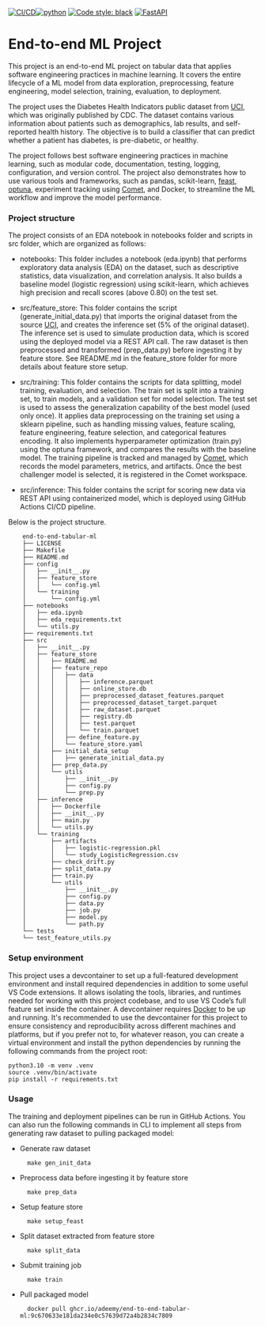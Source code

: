 [![CI/CD](https://github.com/Adeemy/end-to-end-tabular-ml/actions/workflows/main.yml/badge.svg?branch=main)](https://github.com/Adeemy/end-to-end-tabular-ml/actions/workflows/main.yml)[![python](https://img.shields.io/badge/python-3.10-blue.svg)](https://www.python.org)
[![Code style: black](https://img.shields.io/badge/code%20style-black-000000.svg)](https://github.com/psf/black)
[![FastAPI](https://img.shields.io/badge/FastAPI-0.99.1-009688.svg?style=flat&logo=FastAPI&logoColor=white)](https://fastapi.tiangolo.com)

# End-to-end ML Project

This project is an end-to-end ML project on tabular data that applies software engineering practices in machine learning. It covers the entire lifecycle of a ML model from data exploration, preprocessing, feature engineering, model selection, training, evaluation, to deployment.

The project uses the Diabetes Health Indicators public dataset from [UCI](https://archive.ics.uci.edu/dataset/891/cdc+diabetes+health+indicators), which was originally published by CDC. The dataset contains various information about patients such as demographics, lab results, and self-reported health history. The objective is to build a classifier that can predict whether a patient has diabetes, is pre-diabetic, or healthy.

The project follows best software engineering practices in machine learning, such as modular code, documentation, testing, logging, configuration, and version control. The project also demonstrates how to use various tools and frameworks, such as pandas, scikit-learn, [feast](https://feast.dev), [optuna](https://optuna.org), experiment tracking using [Comet](https://www.comet.com/site/), and Docker, to streamline the ML workflow and improve the model performance.

### Project structure

The project consists of an EDA notebook in notebooks folder and scripts in src folder, which are organized as follows:

- notebooks: This folder includes a notebook (eda.ipynb) that performs exploratory data analysis (EDA) on the dataset, such as descriptive statistics, data visualization, and correlation analysis. It also builds a baseline model (logistic regression) using scikit-learn, which achieves high precision and recall scores (above 0.80) on the test set.

- src/feature_store: This folder contains the script (generate_initial_data.py) that imports the original dataset from the source [UCI](https://archive.ics.uci.edu/dataset/891/cdc+diabetes+health+indicators), and creates the inference set (5\% of the original dataset). The inference set is used to simulate production data, which is scored using the deployed model via a REST API call. The raw dataset is then preprocessed and transformed (prep_data.py) before ingesting it by feature store. See README.md in the feature_store folder for more details about feature store setup.

- src/training: This folder contains the scripts for data splitting, model training, evaluation, and selection. The train set is split into a training set, to train models, and a validation set for model selection. The test set is used to assess the generalization capability of the best model (used only once). It applies data preprocessing on the training set using a sklearn pipeline, such as handling missing values, feature scaling, feature engineering, feature selection, and categorical features encoding. It also implements hyperparameter optimization (train.py) using the optuna framework, and compares the results with the baseline model. The training pipeline is tracked and managed by [Comet](https://www.comet.com/site/), which records the model parameters, metrics, and artifacts. Once the best challenger model is selected, it is registered in the Comet workspace.

- src/inference: This folder contains the script for scoring new data via REST API using containerized model, which is deployed using GitHub Actions CI/CD pipeline.

Below is the project structure.

        end-to-end-tabular-ml
        ├── LICENSE
        ├── Makefile
        ├── README.md
        ├── config
        │   ├── __init__.py
        │   ├── feature_store
        │   │   └── config.yml
        │   └── training
        │       └── config.yml
        ├── notebooks
        │   ├── eda.ipynb
        │   ├── eda_requirements.txt
        │   └── utils.py
        ├── requirements.txt
        ├── src
        │   ├── __init__.py
        │   ├── feature_store
        │   │   ├── README.md
        │   │   ├── feature_repo
        │   │   │   ├── data
        │   │   │   │   ├── inference.parquet
        │   │   │   │   ├── online_store.db
        │   │   │   │   ├── preprocessed_dataset_features.parquet
        │   │   │   │   ├── preprocessed_dataset_target.parquet
        │   │   │   │   ├── raw_dataset.parquet
        │   │   │   │   ├── registry.db
        │   │   │   │   ├── test.parquet
        │   │   │   │   └── train.parquet
        │   │   │   ├── define_feature.py
        │   │   │   └── feature_store.yaml
        │   │   ├── initial_data_setup
        │   │   │   ├── generate_initial_data.py
        │   │   ├── prep_data.py
        │   │   └── utils
        │   │       ├── __init__.py
        │   │       ├── config.py
        │   │       └── prep.py
        │   ├── inference
        │   │   ├── Dockerfile
        │   │   ├── __init__.py
        │   │   ├── main.py
        │   │   └── utils.py
        │   └── training
        │       ├── artifacts
        │       │   ├── logistic-regression.pkl
        │       │   └── study_LogisticRegression.csv
        │       ├── check_drift.py
        │       ├── split_data.py
        │       ├── train.py
        │       └── utils
        │           ├── __init__.py
        │           ├── config.py
        │           ├── data.py
        │           ├── job.py
        │           ├── model.py
        │           └── path.py
        └── tests
        └── test_feature_utils.py

### Setup environment

This project uses a devcontainer to set up a full-featured development environment and install required dependencies in addition to some useful VS Code extensions. It allows isolating the tools, libraries, and runtimes needed for working with this project codebase, and to use VS Code’s full feature set inside the container. A devcontainer requires [Docker](https://docs.docker.com/engine/install/) to be up and running. It's recommended to use the devcontainer for this project to ensure consistency and reproducibility across different machines and platforms, but if you prefer not to, for whatever reason, you can create a virtual environment and install the python dependencies by running the following commands from the project root:

    python3.10 -m venv .venv
    source .venv/bin/activate
    pip install -r requirements.txt

### Usage

The training and deployment pipelines can be run in GitHub Actions. You can also run the following commands in CLI to implement all steps from generating raw dataset to pulling packaged model:

- Generate raw dataset

        make gen_init_data

- Preprocess data before ingesting it by feature store

        make prep_data

- Setup feature store

        make setup_feast

- Split dataset extracted from feature store

        make split_data

- Submit training job

        make train

- Pull packaged model

        docker pull ghcr.io/adeemy/end-to-end-tabular-ml:9c670633e181da234e0c57639d72a4b2834c7809
